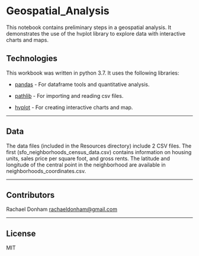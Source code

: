 # Geospatial_Analysis
This notebook contains preliminary steps in a geospatial analysis. It demonstrates the use of the hvplot library to explore data with interactive charts and maps.

## Technologies

This workbook was written in python 3.7. It uses the following libraries:

* [pandas](https://github.com/pandas-dev/pandas) - For dataframe tools and quantitative analysis.

* [pathlib](https://github.com/budlight/pathlib) - For importing and reading csv files.

* [hvplot](https://github.com/holoviz/hvplot) - For creating interactive charts and map.

---

## Data

The data files (included in the Resources directory) include 2 CSV files. The first (sfo_neighborhoods_census_data.csv) contains information on housing units, sales price per square foot, and gross rents. The latitude and longitude of the central point in the neighborhood are available in neighborhoods_coordinates.csv.

---

## Contributors

Rachael Donham
rachaeldonham@gmail.com


---

## License

MIT
